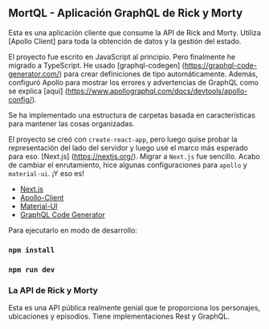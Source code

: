 ## MortQL - Aplicación GraphQL de Rick y Morty

Esta es una aplicación cliente que consume la API de Rick and Morty.
Utiliza [Apollo Client] para toda la obtención de datos y la gestión del estado.

El proyecto fue escrito en JavaScript al principio. Pero finalmente he migrado a TypeScript.
He usado [graphql-codegen] (https://graphql-code-generator.com/) para crear definiciones de tipo automáticamente.
Además, configuró Apollo para mostrar los errores y advertencias de GraphQL como se explica [aquí] (https://www.apollographql.com/docs/devtools/apollo-config/).

Se ha implementado una estructura de carpetas basada en características para mantener las cosas organizadas.

El proyecto se creó con `create-react-app`, pero luego quise probar la representación del lado del servidor y luego usé el marco más esperado para eso. [Next.js] (https://nextjs.org/). Migrar a `Next.js` fue sencillo. Acabo de cambiar el enrutamiento, hice algunas configuraciones para `apollo` y` material-ui`. ¡Y eso es!

- [Next.js](https://nextjs.org/)
- [Apollo-Client](https://www.apollographql.com/docs/react/)
- [Material-UI](https://material-ui.com/)
- [GraphQL Code Generator](https://graphql-code-generator.com/)

Para ejecutarlo en modo de desarrollo:

### `npm install`

### `npm run dev`

### La API de Rick y Morty

Esta es una API pública realmente genial que te proporciona los personajes, ubicaciones y episodios. Tiene implementaciones Rest y GraphQL.